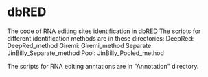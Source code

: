 # dbRED
The code of RNA editing sites identification in dbRED
The scripts for different identification methods are in these directories:
	DeepRed: DeepRed_method
	Giremi: Giremi_method
	Separate: JinBilly_Separate_method
	Pool: JinBilly_Pooled_method

The scripts for RNA editing anntations are in "Annotation" directory.

